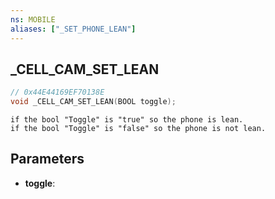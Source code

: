 ```yaml
---
ns: MOBILE
aliases: ["_SET_PHONE_LEAN"]
---
```

## _CELL_CAM_SET_LEAN

```c
// 0x44E44169EF70138E
void _CELL_CAM_SET_LEAN(BOOL toggle);
```

```
if the bool "Toggle" is "true" so the phone is lean.  
if the bool "Toggle" is "false" so the phone is not lean.  
```

## Parameters
* **toggle**: 


